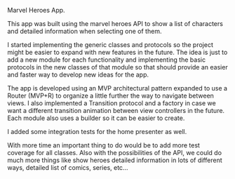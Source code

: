 Marvel Heroes App.

This app was built using the marvel heroes API to show a list of characters and detailed information when selecting one of them.

I started implementing the generic classes and protocols so the project might be easier to expand with new features in the future. The idea is just to add a new module for each functionality and implementing the basic protocols in the new classes of that module so that should provide an easier and faster way to develop new ideas for the app.

The app is developed using an MVP architectural pattern expanded to use a Router (MVP+R) to organize a little further the way to navigate between views. I also implemented a Transition protocol and a factory in case we want a different transition animation between view controllers in the future. Each module also uses a builder so it can be easier to create.

I added some integration tests for the home presenter as well.

With more time an important thing to do would be to add more test coverage for all classes. Also with the possibilities of the API, we could do much more things like show heroes detailed information in lots of different ways, detailed list of comics, series, etc...
